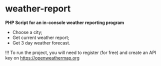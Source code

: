 # weather-report

**PHP Script for an in-console weather reporting program**

 - Choose a city;
 - Get current weather report;
 - Get 3 day weather forecast.

!!! To run the project, you will need to register (for free) and create an API key on https://openweathermap.org
